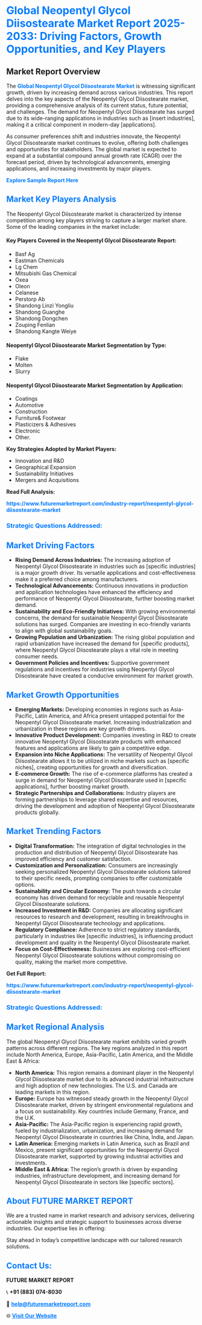 <h1 style="color: #007BFF;">Global Neopentyl Glycol Diisostearate Market Report 2025-2033: Driving Factors, Growth Opportunities, and Key Players</h1>

<section id="overview">
<h2>Market Report Overview</h2>
<p>The <a href="https://www.futuremarketreport.com/industry-report/neopentyl-glycol-diisostearate-market" style="color: #007BFF; text-decoration: none;"><strong>Global Neopentyl Glycol Diisostearate Market</strong></a> is witnessing significant growth, driven by increasing demand across various industries. This report delves into the key aspects of the Neopentyl Glycol Diisostearate market, providing a comprehensive analysis of its current status, future potential, and challenges. The demand for Neopentyl Glycol Diisostearate has surged due to its wide-ranging applications in industries such as [insert industries], making it a critical component in modern-day [applications].</p>
<p>As consumer preferences shift and industries innovate, the Neopentyl Glycol Diisostearate market continues to evolve, offering both challenges and opportunities for stakeholders. The global market is expected to expand at a substantial compound annual growth rate (CAGR) over the forecast period, driven by technological advancements, emerging applications, and increasing investments by major players.</p>
</section>

<section id="overview">
<p><a href="https://www.futuremarketreport.com/request-sample/reportId=30543" style="color: #007BFF; text-decoration: none;"><strong>Explore Sample Report Here</strong></a></p>
</section>

<section id="key-players">
<h2 style="color: #007BFF;">Market Key Players Analysis</h2>
<p>The Neopentyl Glycol Diisostearate market is characterized by intense competition among key players striving to capture a larger market share. Some of the leading companies in the market include:</p>
<h4>Key Players Covered in the Neopentyl Glycol Diisostearate Report:</h4>
<ul><li>Basf Ag</li><li>Eastman Chemicals</li><li>Lg Chem</li><li>Mitsubishi Gas Chemical</li><li>Oxea</li><li>Oleon</li><li>Celanese</li><li>Perstorp Ab</li><li>Shandong Linzi Yongliu</li><li>Shandong Guanghe</li><li>Shandong Dongchen</li><li>Zouping Fenlian</li><li>Shandong Kangte Weiye</li></ul>
<h4>Neopentyl Glycol Diisostearate Market Segmentation by Type:</h4>
<ul><li>Flake</li><li>Molten</li><li>Slurry</li></ul>

<h4>Neopentyl Glycol Diisostearate Market Segmentation by Application:</h4>
<ul><li>Coatings</li><li>Automotive</li><li>Construction</li><li>Furniture&amp; Footwear</li><li>Plasticizers &amp; Adhesives</li><li>Electronic</li><li>Other.</li></ul>
<p><strong>Key Strategies Adopted by Market Players:</strong></p>
<ul>
<li>Innovation and R&D</li>
<li>Geographical Expansion</li>
<li>Sustainability Initiatives</li>
<li>Mergers and Acquisitions</li>
</ul>
</section>

<section>
<p><strong>Read Full Analysis: </strong></p><a href="https://www.futuremarketreport.com/industry-report/neopentyl-glycol-diisostearate-market" style="color: #007BFF; text-decoration: none;"><strong>https://www.futuremarketreport.com/industry-report/neopentyl-glycol-diisostearate-market</strong></a>
<h3 style="color: #007BFF;">Strategic Questions Addressed:</h3>
</section>

<section id="driving-factors">
<h2 style="color: #007BFF;">Market Driving Factors</h2>
<ul>
<li><strong>Rising Demand Across Industries:</strong> The increasing adoption of Neopentyl Glycol Diisostearate in industries such as [specific industries] is a major growth driver. Its versatile applications and cost-effectiveness make it a preferred choice among manufacturers.</li>
<li><strong>Technological Advancements:</strong> Continuous innovations in production and application technologies have enhanced the efficiency and performance of Neopentyl Glycol Diisostearate, further boosting market demand.</li>
<li><strong>Sustainability and Eco-Friendly Initiatives:</strong> With growing environmental concerns, the demand for sustainable Neopentyl Glycol Diisostearate solutions has surged. Companies are investing in eco-friendly variants to align with global sustainability goals.</li>
<li><strong>Growing Population and Urbanization:</strong> The rising global population and rapid urbanization have increased the demand for [specific products], where Neopentyl Glycol Diisostearate plays a vital role in meeting consumer needs.</li>
<li><strong>Government Policies and Incentives:</strong> Supportive government regulations and incentives for industries using Neopentyl Glycol Diisostearate have created a conducive environment for market growth.</li>
</ul>
</section>

<section id="growth-opportunities">
<h2 style="color: #007BFF;">Market Growth Opportunities</h2>
<ul>
<li><strong>Emerging Markets:</strong> Developing economies in regions such as Asia-Pacific, Latin America, and Africa present untapped potential for the Neopentyl Glycol Diisostearate market. Increasing industrialization and urbanization in these regions are key growth drivers.</li>
<li><strong>Innovative Product Development:</strong> Companies investing in R&D to create innovative Neopentyl Glycol Diisostearate products with enhanced features and applications are likely to gain a competitive edge.</li>
<li><strong>Expansion into Niche Applications:</strong> The versatility of Neopentyl Glycol Diisostearate allows it to be utilized in niche markets such as [specific niches], creating opportunities for growth and diversification.</li>
<li><strong>E-commerce Growth:</strong> The rise of e-commerce platforms has created a surge in demand for Neopentyl Glycol Diisostearate used in [specific applications], further boosting market growth.</li>
<li><strong>Strategic Partnerships and Collaborations:</strong> Industry players are forming partnerships to leverage shared expertise and resources, driving the development and adoption of Neopentyl Glycol Diisostearate products globally.</li>
</ul>
</section>

<section id="trending-factors">
<h2 style="color: #007BFF;">Market Trending Factors</h2>
<ul>
<li><strong>Digital Transformation:</strong> The integration of digital technologies in the production and distribution of Neopentyl Glycol Diisostearate has improved efficiency and customer satisfaction.</li>
<li><strong>Customization and Personalization:</strong> Consumers are increasingly seeking personalized Neopentyl Glycol Diisostearate solutions tailored to their specific needs, prompting companies to offer customizable options.</li>
<li><strong>Sustainability and Circular Economy:</strong> The push towards a circular economy has driven demand for recyclable and reusable Neopentyl Glycol Diisostearate solutions.</li>
<li><strong>Increased Investment in R&D:</strong> Companies are allocating significant resources to research and development, resulting in breakthroughs in Neopentyl Glycol Diisostearate technology and applications.</li>
<li><strong>Regulatory Compliance:</strong> Adherence to strict regulatory standards, particularly in industries like [specific industries], is influencing product development and quality in the Neopentyl Glycol Diisostearate market.</li>
<li><strong>Focus on Cost-Effectiveness:</strong> Businesses are exploring cost-efficient Neopentyl Glycol Diisostearate solutions without compromising on quality, making the market more competitive.</li>
</ul>
</section>

<section>
<p><strong>Get Full Report: </strong></p><a href="https://www.futuremarketreport.com/industry-report/neopentyl-glycol-diisostearate-market" style="color: #007BFF; text-decoration: none;"><strong>https://www.futuremarketreport.com/industry-report/neopentyl-glycol-diisostearate-market</strong></a>
<h3 style="color: #007BFF;">Strategic Questions Addressed:</h3>
</section>


<section id="regional-analysis">
<h2 style="color: #007BFF;">Market Regional Analysis</h2>
<p>The global Neopentyl Glycol Diisostearate market exhibits varied growth patterns across different regions. The key regions analyzed in this report include North America, Europe, Asia-Pacific, Latin America, and the Middle East & Africa:</p>
<ul>
<li><strong>North America:</strong> This region remains a dominant player in the Neopentyl Glycol Diisostearate market due to its advanced industrial infrastructure and high adoption of new technologies. The U.S. and Canada are leading markets in this region.</li>
<li><strong>Europe:</strong> Europe has witnessed steady growth in the Neopentyl Glycol Diisostearate market, driven by stringent environmental regulations and a focus on sustainability. Key countries include Germany, France, and the U.K.</li>
<li><strong>Asia-Pacific:</strong> The Asia-Pacific region is experiencing rapid growth, fueled by industrialization, urbanization, and increasing demand for Neopentyl Glycol Diisostearate in countries like China, India, and Japan.</li>
<li><strong>Latin America:</strong> Emerging markets in Latin America, such as Brazil and Mexico, present significant opportunities for the Neopentyl Glycol Diisostearate market, supported by growing industrial activities and investments.</li>
<li><strong>Middle East & Africa:</strong> The region’s growth is driven by expanding industries, infrastructure development, and increasing demand for Neopentyl Glycol Diisostearate in sectors like [specific sectors].</li>
</ul>
</section>

<footer>
<h2 style="color: #007BFF;">About FUTURE MARKET REPORT</h2>
<p>We are a trusted name in market research and advisory services, delivering actionable insights and strategic support to businesses across diverse industries. Our expertise lies in offering:</p>

<p>Stay ahead in today’s competitive landscape with our tailored research solutions.</p>

<h2 style="color: #007BFF;">Contact Us:</h2>
<p><strong>FUTURE MARKET REPORT</strong></p>
<p>📞 <strong>+91 (883) 074-8030</strong></p>
<p>📧 <strong><a href="mailto:help@futuremarketreport.com" style="color: #007BFF;">help@futuremarketreport.com</a></strong></p>
<p>🌐 <strong><a href="https://www.futuremarketreport.com/" style="color: #007BFF;">Visit Our Website</a></strong></p>
</footer>